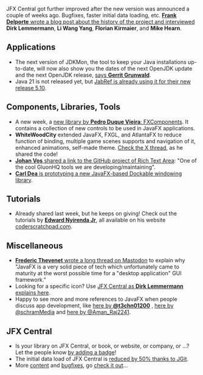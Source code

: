 JFX Central got further improved after the new version was announced a couple of weeks ago. Bugfixes, faster initial data loading, etc. [**Frank Delporte** wrote a blog post about the history of the project and interviewed](https://webtechie.be/post/2023-09-07-jfxcentral-new-user-interface/) **Dirk Lemmermann**, **Li Wang Yang**, **Florian Kirmaier**, and **Mike Hearn**.

## Applications

* The next version of JDKMon, the tool to keep your Java installations up-to-date, will now also show you the dates of the next OpenJDK update and the next OpenJDK release, [says **Gerrit Grunwald**](https://mastodon.social/@hansolo_/111028113635396197).
* Java 21 is not released yet, but [JabRef is already using it for their new release 5.10](https://foojay.social/@jabref/110994245236386244).

## Components, Libraries, Tools

* A new week, a [new library by **Pedro Duque Vieira**: FXComponents](https://twitter.com/P_Duke/status/1698687283971432648?s=20). It contains a collection of new controls to be used in JavaFX applications.
* **WhiteWoodCity** extended JavaFX, FXGL, and AtlantaFX to reduce function of binding, multiple game scenes supports and navigation of it, enhanced animations, self-made theme. [Check the X thread](https://twitter.com/WhiteWoodCity/status/1697975469965263093?s=20), as he shared the code!
* [**Johan Vos** shared a link to the GitHub project of Rich Text Area](https://twitter.com/johanvos/status/1699335002599649549): "One of the cool GluonHQ tools we are developing/maintaining". 
* [**Carl Dea** is prototyping a new JavaFX-based Dockable windowing library](https://www.linkedin.com/posts/carldea_javafx-activity-7081463432486477824-LCev/).

## Tutorials

* Already shared last week, but he keeps on giving! Check out the tutorials by [**Edward Nyirenda Jr**](https://twitter.com/EdwardAlgorist), all available on his website [coderscratchpad.com](https://coderscratchpad.com/category/computer-programming/javafx/).

## Miscellaneous

* [**Frederic Thevenet** wrote a long thread on Mastodon](https://mastodon.social/@fthevenet/111028413815320945) to explain why "JavaFX is a very solid piece of tech which unfortunately came to maturity at the worst possible time for a "desktop application" GUI framework."
* Looking for a specific icon? Use [JFX Central as **Dirk Lemmermann** explains here](https://twitter.com/dlemmermann/status/1699812103937290590).
* Happy to see more and more references to JavaFX when people discuss app development, like [here by **@t3chn01200**](https://twitter.com/t3chn01200/status/1699016124661121192) , [here by @schramMedia](https://twitter.com/schramMedia/status/1698728406286770422) and [here by @Aman_Raj2241](https://twitter.com/Aman_Raj2241/status/1699840433596297593).

## JFX Central

* Is your library on JFX Central, or book, or website, or company, or ...? Let the people know [by adding a badge](https://twitter.com/dlemmermann/status/1699044022029811824)!
* The initial data load of JFX Central is [reduced by 50% thanks to JGit](https://twitter.com/dlemmermann/status/1699103833131978953?s=20).
* More [content](https://github.com/dlsc-software-consulting-gmbh/jfxcentral-data/commits/live) and [bugfixes](https://github.com/dlsc-software-consulting-gmbh/jfxcentral2/commits/master), go [check it out](https://www.jfx-central.com/)...